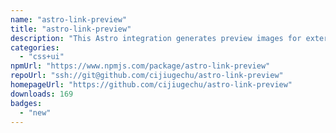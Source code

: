 ```yaml
---
name: "astro-link-preview"
title: "astro-link-preview"
description: "This Astro integration generates preview images for external links."
categories:
  - "css+ui"
npmUrl: "https://www.npmjs.com/package/astro-link-preview"
repoUrl: "ssh://git@github.com/cijiugechu/astro-link-preview"
homepageUrl: "https://github.com/cijiugechu/astro-link-preview"
downloads: 169
badges:
  - "new"
---
```

